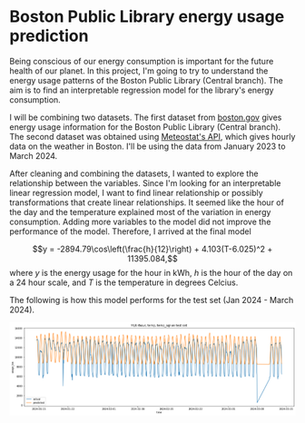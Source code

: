 # Boston Public Library energy usage prediction

Being conscious of our energy consumption is important for the future health of our planet. In this project, I'm going to try to understand the energy usage patterns of the Boston Public Library (Central branch). The aim is to find an interpretable regression model for the library's energy consumption.

I will be combining two datasets. The first dataset from [boston.gov](https://data.boston.gov/dataset/central-library-electricity-usage) gives energy usage information for the Boston Public Library (Central branch). The second dataset was obtained using [Meteostat's API](https://dev.meteostat.net/python/hourly.html), which gives hourly data on the weather in Boston. I'll be using the data from January 2023 to March 2024.

After cleaning and combining the datasets, I wanted to explore the relationship between the variables. Since I'm looking for an interpretable linear regression model, I want to find linear relationship or possibly transformations that create linear relationships. It seemed like the hour of the day and the temperature explained most of the variation in energy consumption. Adding more variables to the model did not improve the performance of the model. Therefore, I arrived at the final model

$$y = -2894.79\cos\left(\frac{h}{12}\right) + 4.103(T-6.025)^2 + 11395.084,$$
where $y$ is the energy usage for the hour in kWh, $h$ is the hour of the day on a 24 hour scale, and $T$ is the temperature in degrees Celcius. 

The following is how this model performs for the test set (Jan 2024 - March 2024). 

![](model.png)